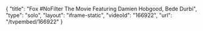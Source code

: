 {
    "title": "Fox #NoFilter The Movie Featuring Damien Hobgood, Bede Durbi",
    "type": "solo",
    "layout": "iframe-static",
    "videoId": "166922",
    "url": "\/tvpembed\/166922"
}